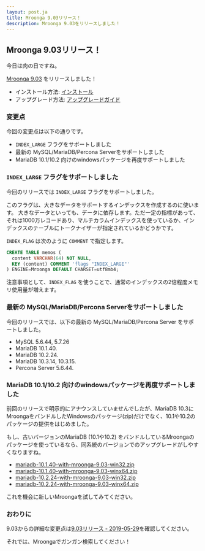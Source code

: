 ```yaml
---
layout: post.ja
title: Mroonga 9.03リリース！
description: Mroonga 9.03をリリースしました！
---
```


## Mroonga 9.03リリース！

今日は肉の日ですね。

[Mroonga 9.03](/ja/docs/news.html#release-9-03) をリリースしました！

* インストール方法: [インストール](/ja/docs/install.html)
* アップグレード方法: [アップグレードガイド](/ja/docs/upgrade.html)

### 変更点

今回の変更点は以下の通りです。

  * `INDEX_LARGE` フラグをサポートしました
  * 最新の MySQL/MariaDB/Percona Serverをサポートしました
  * MariaDB 10.1/10.2 向けのwindowsパッケージを再度サポートしました

### `INDEX_LARGE` フラグをサポートしました

今回のリリースでは `INDEX_LARGE` フラグをサポートしました。

このフラグは、大きなデータをサポートするインデックスを作成するのに使います。
大きなデータといっても、データに依存します。ただ一定の指標があって、それは1000万レコードあり、マルチカラムインデックスを使っているか、インデックスのテーブルにトークナイザーが指定されているかどうかです。

`INDEX_FLAG` は次のように `COMMENT` で指定します。

```sql
CREATE TABLE memos (
  content VARCHAR(64) NOT NULL,
  KEY (content) COMMENT 'flags "INDEX_LARGE"'
) ENGINE=Mroonga DEFAULT CHARSET=utf8mb4;
```

注意事項として、`INDEX_FLAG` を使うことで、通常のインデックスの2倍程度メモリ使用量が増えます。

### 最新の MySQL/MariaDB/Percona Serverをサポートしました

今回のリリースでは、以下の最新の MySQL/MariaDB/Percona Server をサポートしました。

* MySQL 5.6.44, 5.7.26
* MariaDB 10.1.40.
* MariaDB 10.2.24.
* MariaDB 10.3.14, 10.3.15.
* Percona Server 5.6.44.

### MariaDB 10.1/10.2 向けのwindowsパッケージを再度サポートしました

前回のリリースで明示的にアナウンスしていませんでしたが、MariaDB 10.3にMroongaをバンドルしたWindowsのパッケージ(zip)だけでなく、10.1や10.2のパッケージの提供をはじめました。

もし、古いバージョンのMariaDB (10.1や10.2) をバンドルしているMroongaのパッケージを使っているなら、同系統のバージョンでのアップグレードがしやすくなりますね。

* [mariadb-10.1.40-with-mroonga-9.03-win32.zip](https://github.com/mroonga/mroonga/releases/download/v9.03/mariadb-10.1.40-with-mroonga-9.03-win32.zip)
* [mariadb-10.1.40-with-mroonga-9.03-winx64.zip](https://github.com/mroonga/mroonga/releases/download/v9.03/mariadb-10.1.40-with-mroonga-9.03-winx64.zip)
* [mariadb-10.2.24-with-mroonga-9.03-win32.zip](https://github.com/mroonga/mroonga/releases/download/v9.03/mariadb-10.2.24-with-mroonga-9.03-win32.zip)
* [mariadb-10.2.24-with-mroonga-9.03-winx64.zip](https://github.com/mroonga/mroonga/releases/download/v9.03/mariadb-10.2.24-with-mroonga-9.03-winx64.zip)

これを機会に新しいMroongaを試してみてください。

### おわりに

9.03からの詳細な変更点は[9.03リリース - 2019-05-29](/ja/docs/news.html#release-9-03)を確認してください。

それでは、Mroongaでガンガン検索してください！
